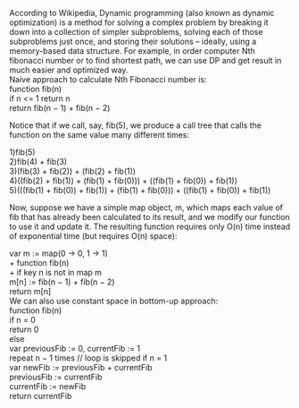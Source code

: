 According to Wikipedia, Dynamic programming (also known as dynamic optimization) is a method for solving a complex problem by
breaking it down into a collection of simpler subproblems, solving each of those subproblems just once, 
and storing their solutions – ideally, using a memory-based data structure.
For example, in order computer Nth fibonacci number or to find shortest path, we can use DP and get result in
much easier and optimized way.   
Naive approach to calculate Nth Fibonacci number is:  
   function fib(n)  
       if n <= 1 return n  
       return fib(n − 1) + fib(n − 2)      

Notice that if we call, say, fib(5), we produce a call tree that calls the function on the same value many different times:    

1)fib(5)  
2)fib(4) + fib(3)  
3)(fib(3) + fib(2)) + (fib(2) + fib(1))  
4)((fib(2) + fib(1)) + (fib(1) + fib(0))) + ((fib(1) + fib(0)) + fib(1))  
5)(((fib(1) + fib(0)) + fib(1)) + (fib(1) + fib(0))) + ((fib(1) + fib(0)) + fib(1))  

Now, suppose we have a simple map object, m, which maps each value of fib that has already been calculated to its result, and we modify our function to use it and update it. The resulting function requires only O(n) time instead of exponential time (but requires O(n) space):    
  
var m := map(0 → 0, 1 → 1)  
    + function fib(n)  
        + if key n is not in map m   
            m[n] := fib(n − 1) + fib(n − 2)  
        return m[n]  
We can also use constant space in bottom-up approach:  
function fib(n)  
       if n = 0  
           return 0  
       else  
           var previousFib := 0, currentFib := 1  
           repeat n − 1 times // loop is skipped if n = 1  
               var newFib := previousFib + currentFib  
               previousFib := currentFib  
               currentFib  := newFib  
       return currentFib  
       
